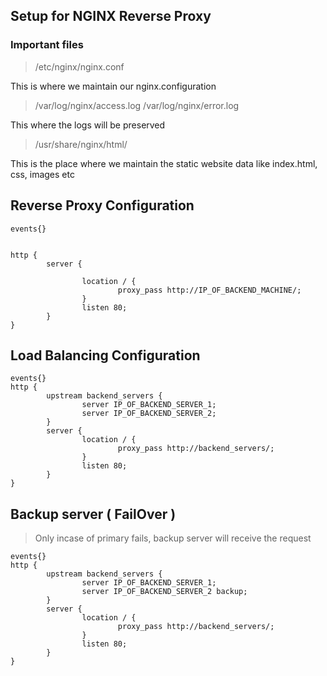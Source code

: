 ## Setup for NGINX Reverse Proxy

### Important files

> /etc/nginx/nginx.conf  

This is where we maintain our nginx.configuration

> /var/log/nginx/access.log
> /var/log/nginx/error.log

This where the logs will be preserved

> /usr/share/nginx/html/

This is the place where we maintain the static website data like index.html, css, images etc

## Reverse Proxy Configuration

```nginx
events{}


http {
        server {

                location / {
                        proxy_pass http://IP_OF_BACKEND_MACHINE/;
                }
                listen 80;
        }
}
```

## Load Balancing Configuration

```nginx
events{}
http {
        upstream backend_servers {
                server IP_OF_BACKEND_SERVER_1;
                server IP_OF_BACKEND_SERVER_2;
        }
        server {
                location / {
                        proxy_pass http://backend_servers/;
                }
                listen 80;
        }
}
```

## Backup server ( FailOver )
> Only incase of primary fails, backup server will receive the request

```nginx
events{}
http {
        upstream backend_servers {
                server IP_OF_BACKEND_SERVER_1;
                server IP_OF_BACKEND_SERVER_2 backup;
        }
        server {
                location / {
                        proxy_pass http://backend_servers/;
                }
                listen 80;
        }
}
```